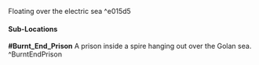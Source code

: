 Floating over the electric sea ^e015d5

#### Sub-Locations
**#Burnt_End_Prison** 
A prison inside a spire hanging out over the Golan sea. ^BurntEndPrison

